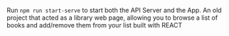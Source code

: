 Run `npm run start-serve` to start both the API Server and the App.
An old project that acted as a library web page, allowing you to browse a list of books and add/remove them from your list
built with REACT
